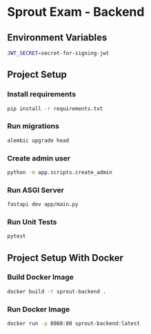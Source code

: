 # Sprout Exam - Backend

## Environment Variables

```sh
JWT_SECRET=secret-for-signing-jwt
```

## Project Setup

### Install requirements

```sh
pip install -r requirements.txt
```

### Run migrations

```sh
alembic upgrade head
```

### Create admin user

```sh
python -m app.scripts.create_admin
```

### Run ASGI Server

```sh
fastapi dev app/main.py
```

### Run Unit Tests

```sh
pytest
```

## Project Setup With Docker

### Build Docker Image

```sh
docker build -t sprout-backend .
```

### Run Docker Image

```sh
docker run -p 8080:80 sprout-backend:latest
```
